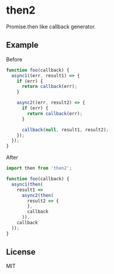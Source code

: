 # then2

Promise.then like callback generator.

## Example

Before

``` JavaScript
function foo(callback) {
  async1((err, result1) => {
    if (err) {
      return callback(err);
    }

    async2((err, result2) => {
      if (err) {
        return callback(err);
      }

      callback(null, result1, result2);
    });
  });
}
```

After

``` JavaScript
import then from 'then2';

function foo(callback) {
  async1(then(
    result1 =>
      async2(then(
        result2 => {
        },
        callback
      )),
    callback
  ));
}
```

## License

MIT
